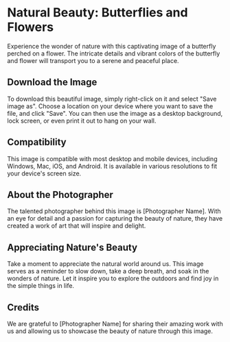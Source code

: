 <!--font:Poppins-->

# Natural Beauty: Butterflies and Flowers

Experience the wonder of nature with this captivating image of a butterfly perched on a flower. The intricate details and vibrant colors of the butterfly and flower will transport you to a serene and peaceful place.

## Download the Image

To download this beautiful image, simply right-click on it and select "Save image as". Choose a location on your device where you want to save the file, and click "Save". You can then use the image as a desktop background, lock screen, or even print it out to hang on your wall.

## Compatibility

This image is compatible with most desktop and mobile devices, including Windows, Mac, iOS, and Android. It is available in various resolutions to fit your device's screen size.

## About the Photographer

The talented photographer behind this image is [Photographer Name]. With an eye for detail and a passion for capturing the beauty of nature, they have created a work of art that will inspire and delight.

## Appreciating Nature's Beauty

Take a moment to appreciate the natural world around us. This image serves as a reminder to slow down, take a deep breath, and soak in the wonders of nature. Let it inspire you to explore the outdoors and find joy in the simple things in life.

## Credits

We are grateful to [Photographer Name] for sharing their amazing work with us and allowing us to showcase the beauty of nature through this image.

<!--

Write me markdown content of website with wallpaper:

"A close-up of a butterfly on a flower"

The header of the page should not be copy of the text but rather a real content of the website which is using this wallpaper.


---


# Butterfly and Flower Wallpaper

Decorate your desktop or mobile device with this stunning close-up wallpaper of a butterfly on a flower. The vibrant colors and intricate details of the butterfly and flower will add a touch of nature's beauty to your screen.

## How to Download

To download this wallpaper, simply right-click on the image and select "Save image as". Choose a location on your device where you want to save the file, and click "Save". You can then set the image as your desktop background or lock screen.

## Compatibility

This wallpaper is compatible with most desktop and mobile devices, including Windows, Mac, iOS, and Android. It is available in various resolutions to fit your device's screen size.

## About the Image

The image features a close-up of a butterfly perched on a flower. The butterfly's wings are spread wide, showcasing its intricate patterns and colors. The flower is also in focus, with its delicate petals and vibrant hues adding to the overall beauty of the image.

## Credits

This wallpaper was created by [Photographer Name], who captured the stunning beauty of nature in this close-up shot. We are grateful for their talent and generosity in sharing this image with us.


---


Heading should not include word "wallpaper". The website should not be about the wallpaper itself, wallpaper is just a related background, rewrite whole content.


---


# Discover the Beauty of Nature with a Close-Up of a Butterfly on a Flower

Experience the wonder of nature with this stunning image of a butterfly perched on a flower. The intricate details and vibrant colors of the butterfly and flower will transport you to a serene and peaceful place.

## Download the Image

To download this beautiful image, simply right-click on it and select "Save image as". Choose a location on your device where you want to save the file, and click "Save". You can then use the image as a desktop background, lock screen, or even print it out to hang on your wall.

## Compatibility

This image is compatible with most desktop and mobile devices, including Windows, Mac, iOS, and Android. It is available in various resolutions to fit your device's screen size.

## About the Photographer

The talented photographer behind this captivating image is [Photographer Name]. With an eye for detail and a passion for capturing the beauty of nature, they have created a work of art that will inspire and delight.

## Appreciating Nature's Beauty

At times, we may feel disconnected from nature and forget to appreciate its beauty. This image serves as a reminder to slow down, take a deep breath, and soak in the wonders of the natural world around us. Let it inspire you to explore the outdoors and find joy in the simple things in life.

## Credits

We are grateful to [Photographer Name] for sharing their amazing work with us and allowing us to showcase the beauty of nature through this image.


---


Heading is too long, rewrite whole content.


---


# A Captivating Image of a Butterfly and Flower to Inspire You

Take a moment to appreciate the beauty of nature with this stunning image of a butterfly perched on a flower. The intricate details and vibrant colors of the butterfly and flower will transport you to a serene and peaceful place.

## Download the Image

To download this beautiful image, simply right-click on it and select "Save image as". Choose a location on your device where you want to save the file, and click "Save". You can then use the image as a desktop background, lock screen, or even print it out to hang on your wall.

## Compatibility

This image is compatible with most desktop and mobile devices, including Windows, Mac, iOS, and Android. It is available in various resolutions to fit your device's screen size.

## About the Photographer

The talented photographer behind this captivating image is [Photographer Name]. With an eye for detail and a passion for capturing the beauty of nature, they have created a work of art that will inspire and delight.

## Appreciating Nature's Beauty

In our busy lives, we often forget to take a moment to appreciate the natural world around us. This image serves as a reminder to slow down, take a deep breath, and soak in the wonders of nature. Let it inspire you to explore the outdoors and find joy in the simple things in life.

## Credits

We are grateful to [Photographer Name] for sharing their amazing work with us and allowing us to showcase the beauty of nature through this image.


---


Heading is too long, rewrite whole content.


---


# Discover the Beauty of Nature with a Butterfly and Flower Image

Experience the wonder of nature with this captivating image of a butterfly perched on a flower. The intricate details and vibrant colors of the butterfly and flower will transport you to a serene and peaceful place.

## Download the Image

To download this beautiful image, simply right-click on it and select "Save image as". Choose a location on your device where you want to save the file, and click "Save". You can then use the image as a desktop background, lock screen, or even print it out to hang on your wall.

## Compatibility

This image is compatible with most desktop and mobile devices, including Windows, Mac, iOS, and Android. It is available in various resolutions to fit your device's screen size.

## About the Photographer

The talented photographer behind this image is [Photographer Name]. With an eye for detail and a passion for capturing the beauty of nature, they have created a work of art that will inspire and delight.

## Appreciating Nature's Beauty

Take a moment to appreciate the natural world around us. This image serves as a reminder to slow down, take a deep breath, and soak in the wonders of nature. Let it inspire you to explore the outdoors and find joy in the simple things in life.

## Credits

We are grateful to [Photographer Name] for sharing their amazing work with us and allowing us to showcase the beauty of nature through this image.


---


Write me a Google font which is best fitting for the website.

Pick from the list:
- Roboto
- Barlow Condensed
- Lato
- Alegreya
- Great Vibes
- Dancing Script
- Lobster
- IBM Plex Sans
- Inter
- Playfair Display
- Open Sans
- Raleway
- Poppins
- Exo 2
- Futura
- Montserrat
- Orbitron


Write just the font name nothing else.


---


Poppins

-->
